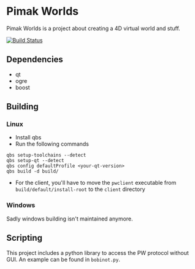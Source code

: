 # Pimak Worlds
Pimak Worlds is a project about creating a 4D virtual world and stuff.

[![Build Status](https://travis-ci.org/7186/pimak-worlds.png?branch=master)](https://travis-ci.org/7185/pimak-worlds)

## Dependencies
* qt
* ogre
* boost

## Building
### Linux
* Install qbs
* Run the following commands
```
qbs setup-toolchains --detect
qbs setup-qt --detect
qbs config defaultProfile <your-qt-version>
qbs build -d build/
```
* For the client, you'll have to move the `pwclient` executable from `build/default/install-root` to the `client` directory

### Windows
Sadly windows building isn't maintained anymore.


## Scripting
This project includes a python library to access the PW protocol without GUI. An example can be found in `bobinot.py`.

